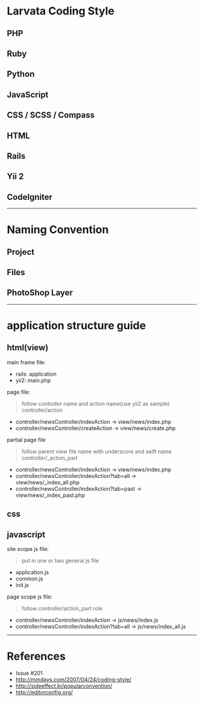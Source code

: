 # Larvata Coding Style

## PHP

## Ruby

## Python

## JavaScript

## CSS / SCSS / Compass

## HTML

## Rails

## Yii 2

## CodeIgniter

---

# Naming Convention

## Project

## Files

## PhotoShop Layer

---
# application structure guide

## html(view)

main frame file:

- rails: application
- yii2: main.php

page file:
> follow controller name and action name(use yii2 as sample)
> controller/action

- controller/newsController/indexAction -> view/news/index.php
- controller/newsController/createAction -> view/news/create.php

partial page file
> follow parent view file name with underscore and selft name
> controller/_action_part

- controller/newsController/indexAction -> view/news/index.php
- controller/newsController/indexAction?tab=all -> view/news/_index_all.php
- controller/newsController/indexAction?tab=past -> view/news/_index_past.php

## css


## javascript

site scope js file:
> put in one or two general js file

- application.js
- common.js
- init.js

page scope js file:
> follow controller/action_part role

- controller/newsController/indexAction -> js/news/index.js
- controller/newsController/indexAction?tab=all -> js/news/index_all.js

---

# References

* Issue #201
* http://mmdays.com/2007/04/24/coding-style/
* http://sideeffect.kr/popularconvention/
* http://editorconfig.org/
